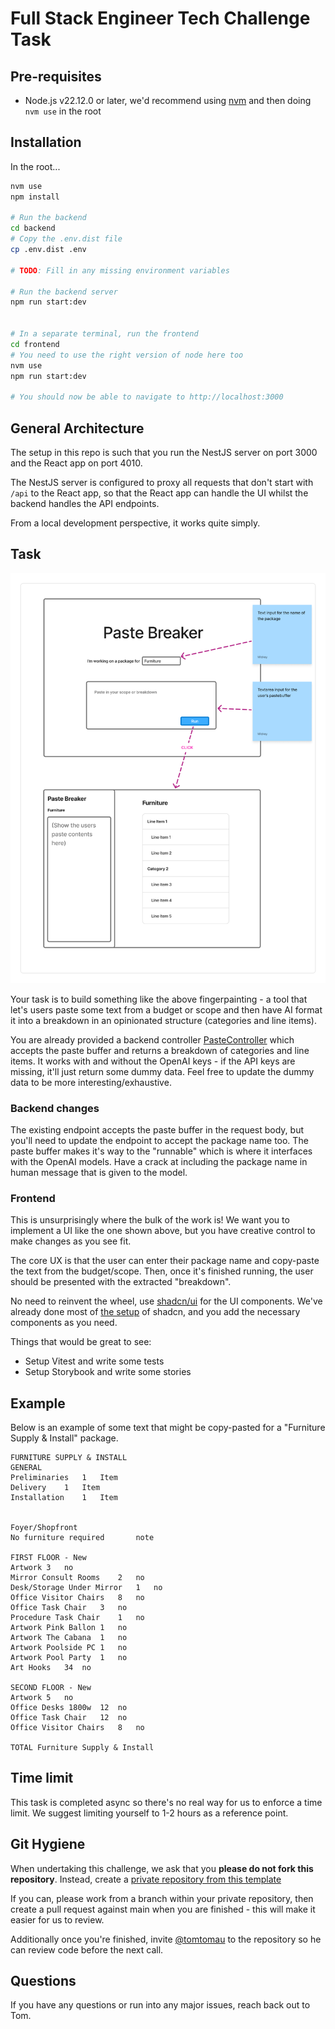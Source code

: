 # Full Stack Engineer Tech Challenge Task

## Pre-requisites

- Node.js v22.12.0 or later, we'd recommend using [nvm](https://github.com/nvm-sh/nvm) and then doing `nvm use` in the
  root

## Installation

In the root...

```bash
nvm use
npm install

# Run the backend
cd backend
# Copy the .env.dist file
cp .env.dist .env

# TODO: Fill in any missing environment variables

# Run the backend server
npm run start:dev


# In a separate terminal, run the frontend
cd frontend
# You need to use the right version of node here too
nvm use
npm run start:dev

# You should now be able to navigate to http://localhost:3000
```

## General Architecture

The setup in this repo is such that you run the NestJS server on port 3000 and the React app on port 4010.

The NestJS server is configured to proxy all requests that don't start with `/api` to the React app, so that the React
app can handle the UI whilst the backend handles the API endpoints.

From a local development perspective, it works quite simply.

## Task

![full-stack-task](./full-stack-mocks.png)

Your task is to build something like the above fingerpainting - a tool that let's users paste some text from a budget
or scope and then have AI format it into a breakdown in an opinionated structure (categories and line items).

You are already provided a backend controller [PasteController](../backend/src/breakdown/controller/paste.controller.ts)
which accepts the paste buffer and returns a breakdown of categories and line items. It works with and without the
OpenAI keys - if the API keys are missing, it'll just return some dummy data. Feel free to update the dummy data to be
more interesting/exhaustive.

### Backend changes

The existing endpoint accepts the paste buffer in the request body, but you'll need to update the endpoint to accept the
package name too. The paste buffer makes it's way to the "runnable" which is where it interfaces with the OpenAI models.
Have a crack at including the package name in human message that is given to the model.

### Frontend

This is unsurprisingly where the bulk of the work is! We want you to implement a UI like the one shown above, but you
have creative control to make changes as you see fit.

The core UX is that the user can enter their package name and copy-paste the text from the budget/scope. Then, once 
it's finished running, the user should be presented with the extracted "breakdown".

No need to reinvent the wheel, use [shadcn/ui](https://ui.shadcn.com/) for the UI components. We've already done most of
[the setup](https://ui.shadcn.com/docs/installation/vite) of shadcn, and you add the necessary components as you need.

Things that would be great to see:

- Setup Vitest and write some tests
- Setup Storybook and write some stories

## Example

Below is an example of some text that might be copy-pasted for a "Furniture Supply & Install" package.

```text
FURNITURE SUPPLY & INSTALL		
GENERAL		
Preliminaries	1	Item
Delivery	1	Item
Installation	1	Item
		
		
Foyer/Shopfront		
No furniture required		note
		
FIRST FLOOR - New		
Artwork	3	no
Mirror Consult Rooms	2	no
Desk/Storage Under Mirror	1	no
Office Visitor Chairs	8	no
Office Task Chair	3	no
Procedure Task Chair	1	no
Artwork Pink Ballon	1	no
Artwork The Cabana	1	no
Artwork Poolside PC	1	no
Artwork Pool Party	1	no
Art Hooks	34	no
		
SECOND FLOOR - New		
Artwork	5	no
Office Desks 1800w	12	no
Office Task Chair	12	no
Office Visitor Chairs	8	no
		
TOTAL Furniture Supply & Install		
```

## Time limit

This task is completed async so there's no real way for us to enforce a time limit. We suggest limiting yourself to 1-2
hours as a reference point.

## Git Hygiene

When undertaking this challenge, we ask that you **please do not fork this repository**. Instead, create
a [private repository from this template](https://docs.github.com/en/repositories/creating-and-managing-repositories/creating-a-repository-from-a-template)

If you can, please work from a branch within your private repository, then create a pull request against main when you
are finished - this will make it easier for us to review.

Additionally once you're finished, invite [@tomtomau](https://github.com/tomtomau) to the repository so he can review
code before the next call.

## Questions

If you have any questions or run into any major issues, reach back out to Tom.
